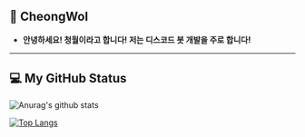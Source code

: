 ## 🦊 CheongWol
- **안녕하세요! 청월이라고 합니다! 저는 디스코드 봇 개발을 주로 합니다!**

---

## 💻 My GitHub Status
![Anurag's github stats](https://github-readme-stats.vercel.app/api?username=cheongwoli&show_icons=true)

[![Top Langs](https://github-readme-stats.vercel.app/api/top-langs/?username=cheongwoli&layout=compact)](https://github.com/anuraghazra/github-readme-stats)
